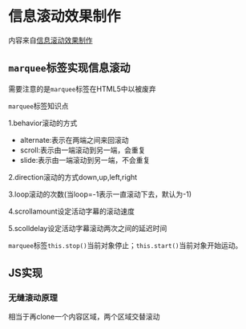 # 信息滚动效果制作

内容来自[信息滚动效果制作](http://www.imooc.com/learn/17)

## `marquee`标签实现信息滚动 

需要注意的是`marquee`标签在HTML5中以被废弃

`marquee`标签知识点

1.behavior滚动的方式

+ alternate:表示在两端之间来回滚动
+ scroll:表示由一端滚动到另一端，会重复
+ slide:表示由一端滚动到另一端，不会重复

2.direction滚动的方式down,up,left,right

3.loop滚动的次数(当loop=-1表示一直滚动下去，默认为-1)

4.scrollamount设定活动字幕的滚动速度

5.scolldelay设定活动字幕滚动两次之间的延迟时间

`marquee`标签`this.stop()`当前对象停止；`this.start()`当前对象开始运动。


## JS实现

### 无缝滚动原理

相当于再clone一个内容区域，两个区域交替滚动

![]()





